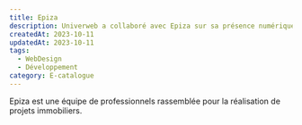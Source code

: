 ```yaml
---
title: Epiza
description: Univerweb a collaboré avec Epiza sur sa présence numérique.
createdAt: 2023-10-11
updatedAt: 2023-10-11
tags:
  - WebDesign
  - Développement
category: E-catalogue
---
```


Epiza est une équipe de professionnels rassemblée pour la réalisation de projets immobiliers.
